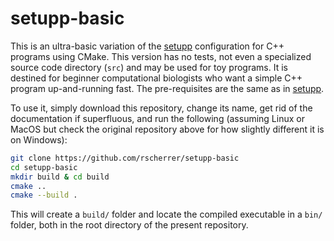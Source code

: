 # setupp-basic

This is an ultra-basic variation of the [setupp](https://github.com/rscherrer/setupp) configuration for C++ programs using CMake. This version has no tests, not even a specialized source code directory (`src`) and may be used for toy programs. It is destined for beginner computational biologists who want a simple C++ program up-and-running fast. The pre-requisites are the same as in [setupp](https://github.com/rscherrer/setupp).

To use it, simply download this repository, change its name, get rid of the documentation if superfluous, and run the following (assuming Linux or MacOS but check the original repository above for how slightly different it is on Windows):

```bash
git clone https://github.com/rscherrer/setupp-basic
cd setupp-basic
mkdir build & cd build
cmake ..
cmake --build .
```

This will create a `build/` folder and locate the compiled executable in a `bin/` folder, both in the root directory of the present repository.
